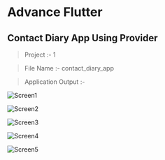 # Advance Flutter

## Contact Diary App Using Provider

> Project :- 1

> File Name :- contact_diary_app

> Application Output :- 

![Screen1](https://github.com/hetmangukiya2207/Advance_Flutter/assets/114165239/c10a5626-7cf7-49ed-8de5-500b3b32d087)

![Screen2](https://github.com/hetmangukiya2207/Advance_Flutter/assets/114165239/3027a555-69fb-459c-b0dd-3d76e106d39f)

![Screen3](https://github.com/hetmangukiya2207/Advance_Flutter/assets/114165239/4ff79d8f-5674-4a06-93c5-616fd2f6730b)

![Screen4](https://github.com/hetmangukiya2207/Advance_Flutter/assets/114165239/1e6699be-70d4-4897-a4b1-b0b4d77f2b00)

![Screen5](https://github.com/hetmangukiya2207/Advance_Flutter/assets/114165239/31ff55b5-0609-446b-a49c-295ddd26c822)
